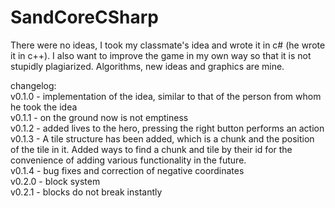 # SandCoreCSharp

There were no ideas, I took my classmate's idea and wrote it in c# (he wrote it in c++). I also want to improve the game in my own way so that it is not stupidly plagiarized. Algorithms, new ideas and graphics are mine.

changelog:                                            
v0.1.0 - implementation of the idea, similar to that of the person from whom he took the idea                                             
v0.1.1 - on the ground now is not emptiness                                             
v0.1.2 - added lives to the hero, pressing the right button performs an action                                 
v0.1.3 - A tile structure has been added, which is a chunk and the position of the tile in it. Added ways to find a chunk and tile by their id for the convenience of adding various functionality in the future.                                    
v0.1.4 - bug fixes and correction of negative coordinates                                          
v0.2.0 - block system                                                                                                
v0.2.1 - blocks do not break instantly
